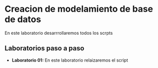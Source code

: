 # Creacion de modelamiento de base de datos
En este laboratorio desarrrollaremos todos los scrpts
## Laboratorios paso a paso
- **Laboratorio 01:** En este laboratorio relaizaremos el script